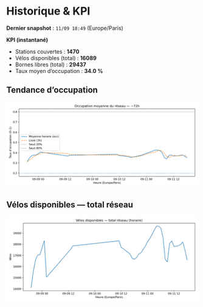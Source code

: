 # Historique & KPI

**Dernier snapshot** : `11/09 18:49` (Europe/Paris)

**KPI (instantané)**

- Stations couvertes : **1470**
- Vélos disponibles (total) : **16089**
- Bornes libres (total) : **29437**
- Taux moyen d’occupation : **34.0 %**

## Tendance d’occupation

![Mean occupancy](assets/figs/occupancy_last72h.png)

## Vélos disponibles — total réseau

![Bikes total](assets/figs/bikes_total_last72h.png)
